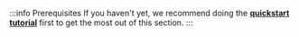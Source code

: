 :::info Prerequisites
If you haven't yet, we recommend doing the [**quickstart tutorial**](../getting-started/index.md) first to get the most out of this section.
:::